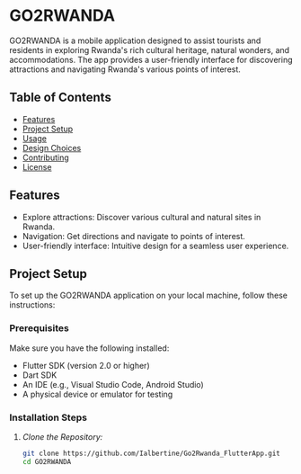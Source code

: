# GO2RWANDA

GO2RWANDA is a mobile application designed to assist tourists and residents in exploring Rwanda's rich cultural heritage, natural wonders, and accommodations. The app provides a user-friendly interface for discovering attractions and navigating Rwanda's various points of interest. 

## Table of Contents

- [Features](#features)
- [Project Setup](#project-setup)
- [Usage](#usage)
- [Design Choices](#design-choices)
- [Contributing](#contributing)
- [License](#license)

## Features

- Explore attractions: Discover various cultural and natural sites in Rwanda.
- Navigation: Get directions and navigate to points of interest.
- User-friendly interface: Intuitive design for a seamless user experience.

## Project Setup

To set up the GO2RWANDA application on your local machine, follow these instructions:

### Prerequisites

Make sure you have the following installed:

- Flutter SDK (version 2.0 or higher)
- Dart SDK
- An IDE (e.g., Visual Studio Code, Android Studio)
- A physical device or emulator for testing

### Installation Steps

1. *Clone the Repository:*
   ```bash
   git clone https://github.com/Ialbertine/Go2Rwanda_FlutterApp.git
   cd GO2RWANDA
